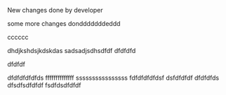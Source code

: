 New changes done by developer

some more changes dondddddddeddd


cccccc

dhdjkshdsjkdskdas
sadsadjsdhsdfdf
dfdfdfd
 
 dfdfdf
 
 dfdfdfdfdfds
 ffffffffffffff
 ssssssssssssssss
 fdfdfdfdfdsf
 dsfdfdfdf
 dfdfdfds
 dfsdfsdfdfdf
 fsdfdsdfdfdf
 
